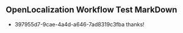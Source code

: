 ## OpenLocalization Workflow Test MarkDown
* 397955d7-9cae-4a4d-a646-7ad8319c3fba thanks!

<!--HONumber=Aug16_HO3-->


